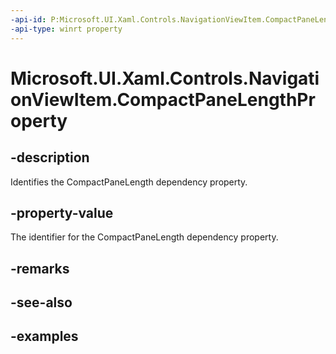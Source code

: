 ```yaml
---
-api-id: P:Microsoft.UI.Xaml.Controls.NavigationViewItem.CompactPaneLengthProperty
-api-type: winrt property
---
```


<!-- Property syntax.
public DependencyProperty CompactPaneLengthProperty { get; }
-->

# Microsoft.UI.Xaml.Controls.NavigationViewItem.CompactPaneLengthProperty

## -description

Identifies the CompactPaneLength dependency property.

## -property-value

The identifier for the CompactPaneLength dependency property.

## -remarks

## -see-also

## -examples

